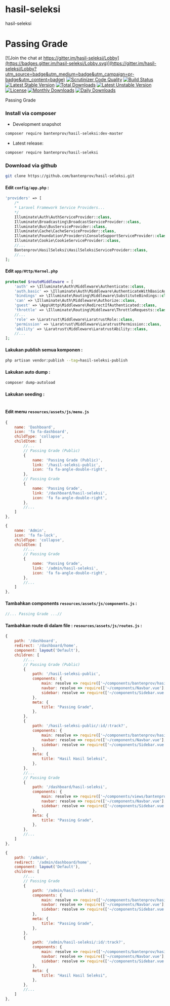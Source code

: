 # hasil-seleksi

hasil-seleksi


# Passing Grade

[![Join the chat at https://gitter.im/hasil-seleksi/Lobby](https://badges.gitter.im/hasil-seleksi/Lobby.svg)](https://gitter.im/hasil-seleksi/Lobby?utm_source=badge&utm_medium=badge&utm_campaign=pr-badge&utm_content=badge)
[![Scrutinizer Code Quality](https://scrutinizer-ci.com/g/bantenprov/hasil-seleksi/badges/quality-score.png?b=master)](https://scrutinizer-ci.com/g/bantenprov/hasil-seleksi/?branch=master)
[![Build Status](https://scrutinizer-ci.com/g/bantenprov/hasil-seleksi/badges/build.png?b=master)](https://scrutinizer-ci.com/g/bantenprov/hasil-seleksi/build-status/master)
[![Latest Stable Version](https://poser.pugx.org/bantenprov/hasil-seleksi/v/stable)](https://packagist.org/packages/bantenprov/hasil-seleksi)
[![Total Downloads](https://poser.pugx.org/bantenprov/hasil-seleksi/downloads)](https://packagist.org/packages/bantenprov/hasil-seleksi)
[![Latest Unstable Version](https://poser.pugx.org/bantenprov/hasil-seleksi/v/unstable)](https://packagist.org/packages/bantenprov/hasil-seleksi)
[![License](https://poser.pugx.org/bantenprov/hasil-seleksi/license)](https://packagist.org/packages/bantenprov/hasil-seleksi)
[![Monthly Downloads](https://poser.pugx.org/bantenprov/hasil-seleksi/d/monthly)](https://packagist.org/packages/bantenprov/hasil-seleksi)
[![Daily Downloads](https://poser.pugx.org/bantenprov/hasil-seleksi/d/daily)](https://packagist.org/packages/bantenprov/hasil-seleksi)

Passing Grade

### Install via composer

- Development snapshot

```bash
composer require bantenprov/hasil-seleksi:dev-master
```

- Latest release:

```bash
composer require bantenprov/hasil-seleksi
```

### Download via github

```bash
git clone https://github.com/bantenprov/hasil-seleksi.git
```

#### Edit `config/app.php` :

```php
'providers' => [
    /*
    * Laravel Framework Service Providers...
    */
    Illuminate\Auth\AuthServiceProvider::class,
    Illuminate\Broadcasting\BroadcastServiceProvider::class,
    Illuminate\Bus\BusServiceProvider::class,
    Illuminate\Cache\CacheServiceProvider::class,
    Illuminate\Foundation\Providers\ConsoleSupportServiceProvider::class,
    Illuminate\Cookie\CookieServiceProvider::class,
    //...
    Bantenprov\HasilSeleksi\HasilSeleksiServiceProvider::class,
    //...
];
```

#### Edit `app/Http/Kernel.php`

```php
protected $routeMiddleware = [
    'auth' => \Illuminate\Auth\Middleware\Authenticate::class,
    'auth.basic' => \Illuminate\Auth\Middleware\AuthenticateWithBasicAuth::class,
    'bindings' => \Illuminate\Routing\Middleware\SubstituteBindings::class,
    'can' => \Illuminate\Auth\Middleware\Authorize::class,
    'guest' => \App\Http\Middleware\RedirectIfAuthenticated::class,
    'throttle' => \Illuminate\Routing\Middleware\ThrottleRequests::class,
    //...
    'role' => \Laratrust\Middleware\LaratrustRole::class,
    'permission' => \Laratrust\Middleware\LaratrustPermission::class,
    'ability' => \Laratrust\Middleware\LaratrustAbility::class,
    //...
];
```

#### Lakukan publish semua komponen :

```bash
php artisan vendor:publish --tag=hasil-seleksi-publish
```

#### Lakukan auto dump :

```bash
composer dump-autoload
```

#### Lakukan seeding :

```bash
```

#### Edit menu `resources/assets/js/menu.js`

```javascript
{
    name: 'Dashboard',
    icon: 'fa fa-dashboard',
    childType: 'collapse',
    childItem: [
        //...
        // Passing Grade (Public)
        {
            name: 'Passing Grade (Public)',
            link: '/hasil-seleksi-public',
            icon: 'fa fa-angle-double-right',
        },
        // Passing Grade
        {
            name: 'Passing Grade',
            link: '/dashboard/hasil-seleksi',
            icon: 'fa fa-angle-double-right',
        },
        //...
    ]
},
```

```javascript
{
    name: 'Admin',
    icon: 'fa fa-lock',
    childType: 'collapse',
    childItem: [
        //...
        // Passing Grade
        {
            name: 'Passing Grade',
            link: '/admin/hasil-seleksi',
            icon: 'fa fa-angle-double-right',
        },
        //...
    ]
},
```

#### Tambahkan components `resources/assets/js/components.js` :

```javascript
//... Passing Grade ...//
```
#### Tambahkan route di dalam file : `resources/assets/js/routes.js` :

```javascript
{
    path: '/dashboard',
    redirect: '/dashboard/home',
    component: layout('Default'),
    children: [
        //...
        // Passing Grade (Public)
        {
            path: '/hasil-seleksi-public',
            components: {
                main: resolve => require(['~/components/bantenprov/hasil-seleksi/hasil-seleksi-public/HasilSeleksiPublic.index.vue'], resolve),
                navbar: resolve => require(['~/components/Navbar.vue'], resolve),
                sidebar: resolve => require(['~/components/Sidebar.vue'], resolve),
            },
            meta: {
                title: "Passing Grade",
            },
        },
        {
            path: '/hasil-seleksi-public/:id/:track?',
            components: {
                main: resolve => require(['~/components/bantenprov/hasil-seleksi/hasil-seleksi-public/HasilSeleksiPublic.show.vue'], resolve),
                navbar: resolve => require(['~/components/Navbar.vue'], resolve),
                sidebar: resolve => require(['~/components/Sidebar.vue'], resolve),
            },
            meta: {
                title: "Hasil Hasil Seleksi",
            },
        },
        //...
        // Passing Grade
        {
            path: '/dashboard/hasil-seleksi',
            components: {
                main: resolve => require(['~/components/views/bantenprov/hasil-seleksi/hasil-seleksi/HasilSeleksiDashboard.vue'], resolve),
                navbar: resolve => require(['~/components/Navbar.vue'], resolve),
                sidebar: resolve => require(['~/components/Sidebar.vue'], resolve)
            },
            meta: {
                title: "Passing Grade",
            },
        },
        //...
    ]
},
```

```javascript
{
    path: '/admin',
    redirect: '/admin/dashboard/home',
    component: layout('Default'),
    children: [
        //...
        // Passing Grade
        {
            path: '/admin/hasil-seleksi',
            components: {
                main: resolve => require(['~/components/bantenprov/hasil-seleksi/hasil-seleksi/HasilSeleksi.index.vue'], resolve),
                navbar: resolve => require(['~/components/Navbar.vue'], resolve),
                sidebar: resolve => require(['~/components/Sidebar.vue'], resolve),
            },
            meta: {
                title: "Passing Grade",
            },
        },
        {
            path: '/admin/hasil-seleksi/:id/:track?',
            components: {
                main: resolve => require(['~/components/bantenprov/hasil-seleksi/hasil-seleksi/HasilSeleksi.show.vue'], resolve),
                navbar: resolve => require(['~/components/Navbar.vue'], resolve),
                sidebar: resolve => require(['~/components/Sidebar.vue'], resolve),
            },
            meta: {
                title: "Hasil Hasil Seleksi",
            },
        },
        //...
    ]
},
```
